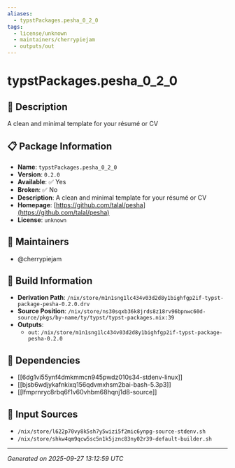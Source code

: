 ```yaml
---
aliases:
  - typstPackages.pesha_0_2_0
tags:
  - license/unknown
  - maintainers/cherrypiejam
  - outputs/out
---
```


# typstPackages.pesha_0_2_0

## 📝 Description

A clean and minimal template for your résumé or CV

## 📋 Package Information

- **Name**: `typstPackages.pesha_0_2_0`
- **Version**: `0.2.0`
- **Available**: ✅ Yes
- **Broken**: ✅ No
- **Description**: A clean and minimal template for your résumé or CV
- **Homepage**: [https://github.com/talal/pesha](https://github.com/talal/pesha)
- **License**: `unknown`
## 👥 Maintainers

- @cherrypiejam


## 🔧 Build Information

- **Derivation Path**: `/nix/store/m1n1sng1lc434v03d2d8y1bighfgp2if-typst-package-pesha-0.2.0.drv`
- **Source Position**: `/nix/store/ns30sqxb36k8jrds8z18rv96bpnwc60d-source/pkgs/by-name/ty/typst/typst-packages.nix:39`
- **Outputs**:
  - `out`:  `/nix/store/m1n1sng1lc434v03d2d8y1bighfgp2if-typst-package-pesha-0.2.0`

## 🔗 Dependencies

- [[6dg1vi55ynf4dmkmmcn945pwdz010s34-stdenv-linux]]
- [[bjsb6wdjykafnkixq156qdvmxhsm2bai-bash-5.3p3]]
- [[lfmprnryc8rbq6f1v60vhbm68hqnj1d8-source]]

## 📁 Input Sources

- `/nix/store/l622p70vy8k5sh7y5wizi5f2mic6ynpg-source-stdenv.sh`
- `/nix/store/shkw4qm9qcw5sc5n1k5jznc83ny02r39-default-builder.sh`

---
*Generated on 2025-09-27 13:12:59 UTC*
